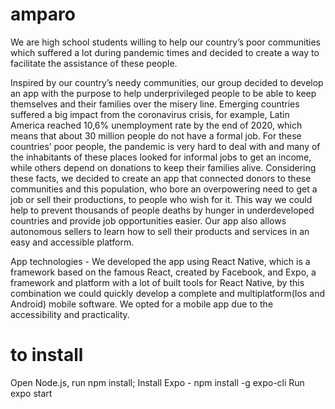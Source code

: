 # amparo
We are high school students willing to help our country’s poor communities which suffered a lot during pandemic times and decided to create a way to facilitate the assistance of these people.

Inspired by our country’s needy communities, our group decided to develop an app with the purpose to help underprivileged people to be able to keep themselves and their families over the misery line.
Emerging countries suffered a big impact from the coronavirus crisis, for example, Latin America reached 10,6% unemployment rate by the end of 2020, which means that about 30 million people do not have a formal job.
For these countries’ poor people, the pandemic is very hard to deal with and many of the inhabitants of these places looked for informal jobs to get an income, while others depend on donations to keep their families alive.
Considering these facts, we decided to create an app that connected donors to these communities and this population, who bore an overpowering need to get a job or sell their productions, to people who wish for it.
This way we could help to prevent thousands of people deaths by hunger in underdeveloped countries and provide job opportunities easier. Our app also allows autonomous sellers to learn how to sell their products and services in an easy and accessible platform.

App technologies - We developed the app using React Native, which is a framework based on the famous React, created by Facebook, and Expo, a framework and platform with a lot of built tools for React Native, by this combination we could quickly develop a complete and multiplatform(Ios and Android) mobile software. We opted for a mobile app due to the accessibility and practicality.

# to install
Open Node.js, run npm install;
Install Expo - npm install -g expo-cli
Run expo start
